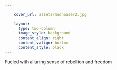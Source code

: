 ```yaml
---

    cover_url: assets/madhouse/2.jpg
    
    layout:
      type: two-column
      image_style: background
      content_align: right
      content_valign: bottom
      content_style: black
---
```


Fueled with alluring sense of rebellion and freedom